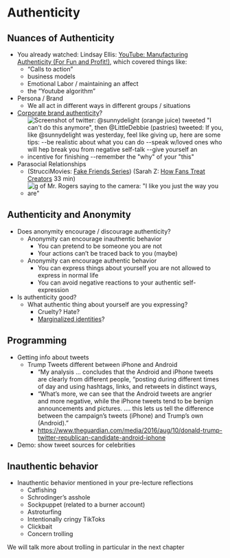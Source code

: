 # Authenticity

## Nuances of Authenticity
- You already watched: Lindsay Ellis: [YouTube: Manufacturing Authenticity (For Fun and Profit!)](https://www.youtube.com/watch?v=8FJEtCvb2Kw), which covered things like:
  - “Calls to action”
  - business models
  - Emotional Labor / maintaining an affect
  - the “Youtube algorithm”
- Persona / Brand
  - We all act in different ways in different groups / situations
- [Corporate brand authenticity](https://www.vice.com/en/article/pangw8/brand-twitter-is-absurd-and-it-will-only-get-worse)?
  - ![Screenshot of twitter: @sunnydelight (orange juice) tweeted "I can't do this anymore", then @LittleDebbie (pastries) tweeted: If you, like @sunnydelight was yesterday, feel like giving up, here are some tips: --be realistic about what you can do --speak w/loved ones who will hep break you from negative self-talk --give yourself an incentive for finishing --remember the "why" of your "this"](little_debbie_tweet.png)
- Parasocial Relationships
  - (StrucciMovies: [Fake Friends Series](https://www.youtube.com/watch?v=x3vD_CAYt4g&list=PL7-HzFax9fcxbuDiKPZGdIV69N5-MszEa)) (Sarah Z: [How Fans Treat Creators](https://www.youtube.com/watch?v=f0l_biTU3Vg) 33 min)
  - ![g of Mr. Rogers saying to the camera: "I like you just the way you are"](mr_rogers.gif)


## Authenticity and Anonymity
- Does anonymity encourage / discourage authenticity?
  - Anonymity can encourage inauthentic behavior
    - You can pretend to be someone you are not
    - Your actions can’t be traced back to you (maybe)
  - Anonymity can encourage authentic behavior
    - You can express things about yourself you are not allowed to express in normal life
    - You can avoid negative reactions to your authentic self-expression
- Is authenticity good?
  - What authentic thing about yourself are you expressing?
    - Cruelty? Hate?
    - [Marginalized identities](https://www.vox.com/culture/21432987/trans-twitter-reddit-online-anonymity)?

## Programming
- Getting info about tweets
  - Trump Tweets different between iPhone and Android
    - “My analysis ... concludes that the Android and iPhone tweets are clearly from different people, “posting during different times of day and using hashtags, links, and retweets in distinct ways,
    - “What’s more, we can see that the Android tweets are angrier and more negative, while the iPhone tweets tend to be benign announcements and pictures. .... this lets us tell the difference between the campaign’s tweets (iPhone) and Trump’s own (Android).”
    - https://www.theguardian.com/media/2016/aug/10/donald-trump-twitter-republican-candidate-android-iphone
- Demo: show tweet sources for celebrities

## Inauthentic behavior
- Inauthentic behavior mentioned in your pre-lecture reflections
  - Catfishing
  - Schrodinger’s asshole
  - Sockpuppet (related to a burner account)
  - Astroturfing
  - Intentionally cringy TikToks
  - Clickbait
  - Concern trolling

We will talk more about trolling in particular in the next chapter
